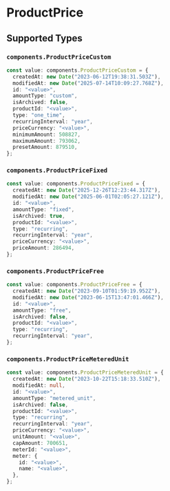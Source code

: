 # ProductPrice


## Supported Types

### `components.ProductPriceCustom`

```typescript
const value: components.ProductPriceCustom = {
  createdAt: new Date("2023-06-12T19:38:31.503Z"),
  modifiedAt: new Date("2025-07-14T10:09:27.768Z"),
  id: "<value>",
  amountType: "custom",
  isArchived: false,
  productId: "<value>",
  type: "one_time",
  recurringInterval: "year",
  priceCurrency: "<value>",
  minimumAmount: 508827,
  maximumAmount: 793062,
  presetAmount: 879510,
};
```

### `components.ProductPriceFixed`

```typescript
const value: components.ProductPriceFixed = {
  createdAt: new Date("2025-12-26T12:23:44.317Z"),
  modifiedAt: new Date("2025-06-01T02:05:27.121Z"),
  id: "<value>",
  amountType: "fixed",
  isArchived: true,
  productId: "<value>",
  type: "recurring",
  recurringInterval: "year",
  priceCurrency: "<value>",
  priceAmount: 286494,
};
```

### `components.ProductPriceFree`

```typescript
const value: components.ProductPriceFree = {
  createdAt: new Date("2023-09-10T01:59:19.952Z"),
  modifiedAt: new Date("2023-06-15T13:47:01.466Z"),
  id: "<value>",
  amountType: "free",
  isArchived: false,
  productId: "<value>",
  type: "recurring",
  recurringInterval: "year",
};
```

### `components.ProductPriceMeteredUnit`

```typescript
const value: components.ProductPriceMeteredUnit = {
  createdAt: new Date("2023-10-22T15:18:33.510Z"),
  modifiedAt: null,
  id: "<value>",
  amountType: "metered_unit",
  isArchived: false,
  productId: "<value>",
  type: "recurring",
  recurringInterval: "year",
  priceCurrency: "<value>",
  unitAmount: "<value>",
  capAmount: 700651,
  meterId: "<value>",
  meter: {
    id: "<value>",
    name: "<value>",
  },
};
```


